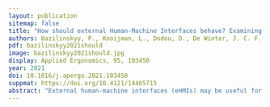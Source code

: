 ```yaml
---
layout: publication
sitemap: false
title: "How should external Human-Machine Interfaces behave? Examining the effects of colour, position, message, activation distance, vehicle yielding, and visual distraction among 1,434 participants"
authors: Bazilinskyy, P., Kooijman, L., Dodou, D., De Winter, J. C. F.
pdf: bazilinskyy2021should
image: bazilinskyy2021should.jpg
display: Applied Ergonomics, 95, 103450
year: 2021
doi: 10.1016/j.apergo.2021.103450
suppmat: https://doi.org/10.4121/14465715
abstract: "External human-machine interfaces (eHMIs) may be useful for communicating the intention of an automated vehicle (AV) to a pedestrian, but it is unclear which eHMI design is most effective. In a crowdsourced experiment, we examined the effects of (1) colour (red, green, cyan), (2) position (roof, bumper, windshield), (3) message (WALK, DON'T WALK, WILL STOP, WON'T STOP, light bar), (4) activation distance (35 or 50 m from the pedestrian), and (5) the presence of visual distraction in the environment, on pedestrians' perceived safety of crossing the road in front of yielding and non-yielding AVs. Participants (N = 1434) had to press a key when they felt safe to cross while watching a random 40 out of 276 videos of an approaching AV with eHMI. Results showed that (1) green and cyan eHMIs led to higher perceived safety of crossing than red eHMIs; no significant difference was found between green and cyan, (2) eHMIs on the bumper and roof were more effective than eHMIs on the windshield, (3) for yielding AVs, perceived safety was higher for WALK compared to WILL STOP, followed by the light bar; for non-yielding AVs, a red bar yielded similar results to red text, (4) for yielding AVs, a red bar caused lower perceived safety when activated early compared to late, whereas green/cyan WALK led to higher perceived safety when activated late compared to early, and (5) distraction had no significant effect. We conclude that people adopt an egocentric perspective, that the windshield is an ineffective position, that the often-recommended colour cyan may have to be avoided, and that eHMI activation distance has intricate effects related to onset saliency."
---
```

